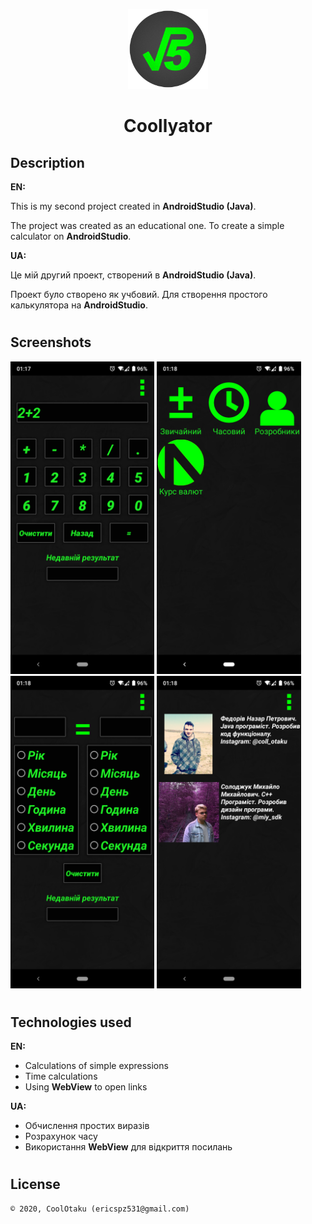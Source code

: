 <p align="center"><img width="128" height="128" src="app/src/main/res/drawable/ikonka.png" /></p>
<h1 align="center">Coollyator</h1>

## Description
<b>EN:</b>

This is my second project created in **AndroidStudio (Java)**.

The project was created as an educational one. To create a simple calculator on **AndroidStudio**.

<b>UA:</b>

Це мій другий проект, створений в **AndroidStudio (Java)**.

Проект було створено як учбовий. Для створення простого калькулятора на **AndroidStudio**.

#
## Screenshots
<p>
  <img src="screens/sc1.png" height="500px"/>
  <img src="screens/sc2.png" height="500px"/>
  <img src="screens/sc3.png" height="500px"/>
  <img src="screens/sc4.png" height="500px"/>
</p>

#
## Technologies used
<b>EN:</b>
- Calculations of simple expressions
- Time calculations
- Using **WebView** to open links

<b>UA:</b>
- Обчислення простих виразів
- Розрахунок часу
- Використання **WebView** для відкриття посилань

#
## License
```
© 2020, CoolOtaku (ericspz531@gmail.com)
```
